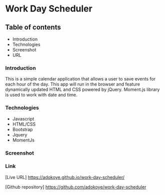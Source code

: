 # Work Day Scheduler

## Table of contents
* Introduction
* Technologies
* Screenshot
* URL

### Introduction
This is a simple calendar application that allows a user to save events for each hour of the day. This app will run in the browser and feature dynamically updated HTML and CSS powered by jQuery. Moment.js library is used to work with date and time. 

### Technologies
* Javascript
* HTML/CSS
* Bootstrap
* Jquery
* MomentJs

### Screenshot


### Link

[Live URL] https://adokoye.github.io/work-day-scheduler/

[Github repository] https://github.com/adokoye/work-day-scheduler
